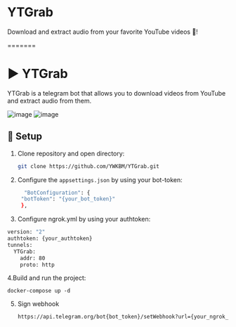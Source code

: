 # YTGrab
Download and extract audio from your favorite YouTube videos 🚀!

=======

▶️ YTGrab
===============

YTGrab is a telegram bot that allows you to download videos from YouTube and extract audio from them.

![image](https://github.com/YWKBM/YTGrab/assets/89938515/873c7834-2430-414d-b050-70df8b316d3e) ![image](https://github.com/YWKBM/YTGrab/assets/89938515/d5f7dff0-0cf9-4a8e-b8cf-f8f39dd59c43)



## 🚀 Setup

1. Clone repository and open directory:
   ```sh
   git clone https://github.com/YWKBM/YTGrab.git
2. Configure the `appsettings.json` by using your bot-token:
   
   ```sh
     "BotConfiguration": {
    "botToken": "{your_bot_token}"
    },
3. Configure ngrok.yml by using your authtoken:
```sh
version: "2"
authtoken: {your_authtoken}
tunnels:
  YTGrab:
    addr: 80
    proto: http
```
4.Build and run the project:

    docker-compose up -d

    
5. Sign webhook
   ```sh
   https://api.telegram.org/bot{bot_token}/setWebhook?url={your_ngrok_tunnel_url}
   ```
